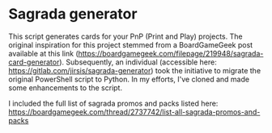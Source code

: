 # Sagrada generator

This script generates cards for your PnP (Print and Play) projects. The original inspiration for this project stemmed from a BoardGameGeek post available at this link (https://boardgamegeek.com/filepage/219948/sagrada-card-generator). Subsequently, an individual (accessible here: https://gitlab.com/jirsis/sagrada-generator) took the initiative to migrate the original PowerShell script to Python. In my efforts, I've cloned and made some enhancements to the script.

I included the full list of sagrada promos and packs listed here:
https://boardgamegeek.com/thread/2737742/list-all-sagrada-promos-and-packs


